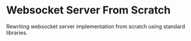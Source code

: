 # Websocket Server From Scratch

Rewriting websocket server implementation from scratch using standard libraries.
